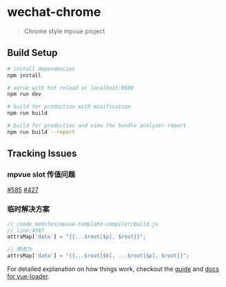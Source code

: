 # wechat-chrome

> Chrome style mpvue project

## Build Setup

``` bash
# install dependencies
npm install

# serve with hot reload at localhost:8080
npm run dev

# build for production with minification
npm run build

# build for production and view the bundle analyzer report
npm run build --report
```

## Tracking Issues

### mpvue slot 传值问题

[#585](https://github.com/Meituan-Dianping/mpvue/issues/585)
[#427](https://github.com/Meituan-Dianping/mpvue/issues/427)

### 临时解决方案

```js
// /node_modules/mpvue-template-compiler/build.js
// line:4587
attrsMap['data'] = "{{...$root[$p], $root}}";

// 修改为
attrsMap['data'] = "{{...$root[$k], ...$root[$p], $root}}";
```

For detailed explanation on how things work, checkout the [guide](http://vuejs-templates.github.io/webpack/) and [docs for vue-loader](http://vuejs.github.io/vue-loader).
